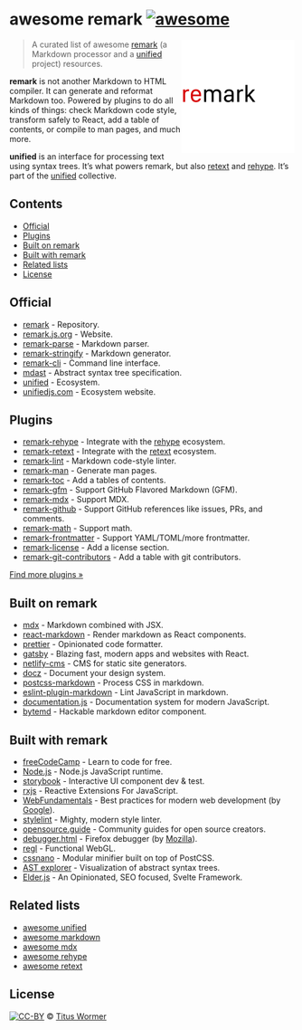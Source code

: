 <!--lint disable no-html maximum-line-length-->

# awesome remark [![awesome][awesome-badge]][self]

[<img src="https://raw.githubusercontent.com/remarkjs/remark/4f6b3d7/logo.svg?sanitize=true" align="right" alt width="200">](https://remark.js.org)

> A curated list of awesome [remark][] (a Markdown processor and a [unified][]
> project) resources.

**remark** is not another Markdown to HTML compiler.
It can generate and reformat Markdown too.
Powered by plugins to do all kinds of things: check Markdown code style,
transform safely to React, add a table of contents, or compile to man pages,
and much more.

**unified** is an interface for processing text using syntax trees.
It’s what powers remark, but also [retext][] and [rehype][].
It’s part of the [unified][] collective.

## Contents

* [Official](#official)
* [Plugins](#plugins)
* [Built on remark](#built-on-remark)
* [Built with remark](#built-with-remark)
* [Related lists](#related-lists)
* [License](#license)

## Official

* [remark](https://github.com/remarkjs/remark) - Repository.
* [remark.js.org](https://remark.js.org) - Website.
* [remark-parse](https://github.com/remarkjs/remark/tree/main/packages/remark-parse) - Markdown parser.
* [remark-stringify](https://github.com/remarkjs/remark/tree/main/packages/remark-stringify) - Markdown generator.
* [remark-cli](https://github.com/remarkjs/remark/tree/main/packages/remark-cli) - Command line interface.
* [mdast](https://github.com/syntax-tree/mdast) - Abstract syntax tree specification.
* [unified](https://github.com/unifiedjs/unified) - Ecosystem.
* [unifiedjs.com](https://unifiedjs.com) - Ecosystem website.

## Plugins

* [remark-rehype](https://github.com/remarkjs/remark-rehype) - Integrate with the [rehype][] ecosystem.
* [remark-retext](https://github.com/remarkjs/remark-retext) - Integrate with the [retext][] ecosystem.
* [remark-lint](https://github.com/remarkjs/remark-lint) - Markdown code-style linter.
* [remark-man](https://github.com/remarkjs/remark-man) - Generate man pages.
* [remark-toc](https://github.com/remarkjs/remark-toc) - Add a tables of contents.
* [remark-gfm](https://github.com/remarkjs/remark-gfm) - Support GitHub Flavored Markdown (GFM).
* [remark-mdx](https://github.com/mdx-js/mdx/tree/main/packages/remark-mdx) - Support MDX.
* [remark-github](https://github.com/remarkjs/remark-github) - Support GitHub references like issues, PRs, and comments.
* [remark-math](https://github.com/remarkjs/remark-math) - Support math.
* [remark-frontmatter](https://github.com/remarkjs/remark-frontmatter) - Support YAML/TOML/more frontmatter.
* [remark-license](https://github.com/remarkjs/remark-license) - Add a license section.
* [remark-git-contributors](https://github.com/remarkjs/remark-git-contributors) - Add a table with git contributors.

[Find more plugins »](https://github.com/remarkjs/remark/blob/main/doc/plugins.md#list-of-plugins)

## Built on remark

* [mdx](https://github.com/mdx-js/mdx) - Markdown combined with JSX.
* [react-markdown](https://github.com/remarkjs/react-markdown) - Render markdown as React components.
* [prettier](https://github.com/prettier/prettier) - Opinionated code formatter.
* [gatsby](https://github.com/gatsbyjs/gatsby) - Blazing fast, modern apps and websites with React.
* [netlify-cms](https://github.com/netlify/netlify-cms) - CMS for static site generators.
* [docz](https://github.com/doczjs/docz) - Document your design system.
* [postcss-markdown](https://github.com/gucong3000/postcss-markdown) - Process CSS in markdown.
* [eslint-plugin-markdown](https://github.com/eslint/eslint-plugin-markdown) - Lint JavaScript in markdown.
* [documentation.js](https://github.com/documentationjs/documentation) - Documentation system for modern JavaScript.
* [bytemd](https://github.com/bytedance/bytemd) - Hackable markdown editor component.

## Built with remark

* [freeCodeCamp](https://github.com/freeCodeCamp/freeCodeCamp) - Learn to code for free.
* [Node.js](https://github.com/nodejs/node) - Node.js JavaScript runtime.
* [storybook](https://github.com/storybooks/storybook) - Interactive UI component dev & test.
* [rxjs](https://github.com/ReactiveX/rxjs) - Reactive Extensions For JavaScript.
* [WebFundamentals](https://github.com/google/WebFundamentals) - Best practices for modern web development (by [Google](https://opensource.google.com)).
* [stylelint](https://github.com/stylelint/stylelint) - Mighty, modern style linter.
* [opensource.guide](https://github.com/github/opensource.guide) - Community guides for open source creators.
* [debugger.html](https://github.com/devtools-html/debugger.html) - Firefox debugger (by [Mozilla](https://www.mozilla.org)).
* [regl](https://github.com/regl-project/regl) - Functional WebGL.
* [cssnano](https://github.com/cssnano/cssnano) - Modular minifier built on top of PostCSS.
* [AST explorer](https://astexplorer.net) - Visualization of abstract syntax trees.
* [Elder.js](https://elderguide.com/tech/elderjs/) - An Opinionated, SEO focused, Svelte Framework.

## Related lists

* [awesome unified](https://github.com/unifiedjs/awesome-unified)
* [awesome markdown](https://github.com/BubuAnabelas/awesome-markdown)
* [awesome mdx](https://github.com/transitive-bullshit/awesome-mdx)
* [awesome rehype](https://github.com/rehypejs/awesome-rehype)
* [awesome retext](https://github.com/retextjs/awesome-retext)

## License

[![CC-BY][license-badge]][license] © [Titus Wormer][author]

<!-- Definitions. -->

[license]: https://creativecommons.org/licenses/by/4.0/

[license-badge]: https://mirrors.creativecommons.org/presskit/buttons/80x15/svg/by.svg

[author]: https://wooorm.com

[awesome-badge]: https://awesome.re/badge.svg

[self]: https://github.com/remarkjs/awesome-remark

[unified]: https://github.com/unifiedjs/unified

[remark]: https://github.com/remarkjs/remark

[rehype]: https://github.com/rehypejs/rehype

[retext]: https://github.com/retextjs/retext
